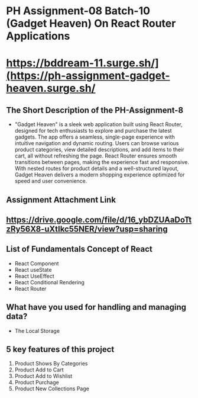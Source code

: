 # PH Assignment-08 Batch-10 (Gadget Heaven) On React Router Applications

# https://bddream-11.surge.sh/](https://ph-assignment-gadget-heaven.surge.sh/

## The Short Description of the PH-Assignment-8
- "Gadget Heaven" is a sleek web application built using React Router, designed for tech enthusiasts to explore and purchase the latest gadgets. The app offers a seamless, single-page experience with intuitive navigation and dynamic routing. Users can browse various product categories, view detailed descriptions, and add items to their cart, all without refreshing the page. React Router ensures smooth transitions between pages, making the experience fast and responsive. With nested routes for product details and a well-structured layout, Gadget Heaven delivers a modern shopping experience optimized for speed and user convenience.

## Assignment Attachment Link
## https://drive.google.com/file/d/16_ybDZUAaDoTtzRy56X8-uXtIkc55NER/view?usp=sharing

## List of Fundamentals Concept of React
- React Component
- React useState
- React UseEffect
- React Conditional Rendering
- React Router
## What have you used for handling and managing data?
 - The Local Storage
## 5 key features of this project
 1. Product Shows By Categories
 2. Product Add to Cart
 3. Product Add to Wishlist
 4. Product Purchage
 5. Product New Collections Page

